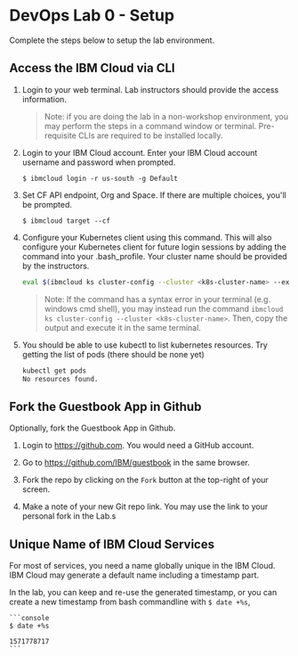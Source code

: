 # DevOps Lab 0 - Setup

Complete the steps below to setup the lab environment.

## Access the IBM Cloud via CLI

1. Login to your web terminal. Lab instructors should provide the access information.

	> Note: if you are doing the lab in a non-workshop environment, you may perform the steps in a command window or terminal. Pre-requisite CLIs are required to be installed locally.

1. Login to your IBM Cloud account. Enter your IBM Cloud account username and password when prompted.

    ```console
    $ ibmcloud login -r us-south -g Default
    ```

1.  Set CF API endpoint, Org and Space. If there are multiple choices, you'll be prompted.

	```console
	$ ibmcloud target --cf
	```

1. Configure your Kubernetes client using this command. This will also configure your Kubernetes client for future login sessions by adding the command into your .bash_profile. Your cluster name should be provided by the instructors.

    ```sh
    eval $(ibmcloud ks cluster-config --cluster <k8s-cluster-name> --export | tee -a ~/.bash_profile) 
    ```

    > Note: If the command has a syntax error in your terminal (e.g. windows cmd shell), you may instead run the command `ibmcloud ks cluster-config --cluster <k8s-cluster-name>`. Then, copy the output and execute it in the same terminal.

6. You should be able to use kubectl to list kubernetes resources. Try getting the list of pods (there should be none yet)

    ```sh
    kubectl get pods
    No resources found.
    ```

## Fork the Guestbook App in Github

Optionally, fork the Guestbook App in Github.

1. Login to https://github.com. You would need a GitHub account.

1. Go to https://github.com/IBM/guestbook in the same browser.

1. Fork the repo by clicking on the `Fork` button at the top-right of your screen.

1. Make a note of your new Git repo link. You may use the link to your personal fork in the Lab.s

## Unique Name of IBM Cloud Services

For most of services, you need a name globally unique in the IBM Cloud. IBM Cloud may generate a default name including a timestamp part. 

In the lab, you can keep and re-use the generated timestamp, or you can create a new timestamp from bash commandline with `$ date +%s`,

	```console
	$ date +%s

	1571778717
	```